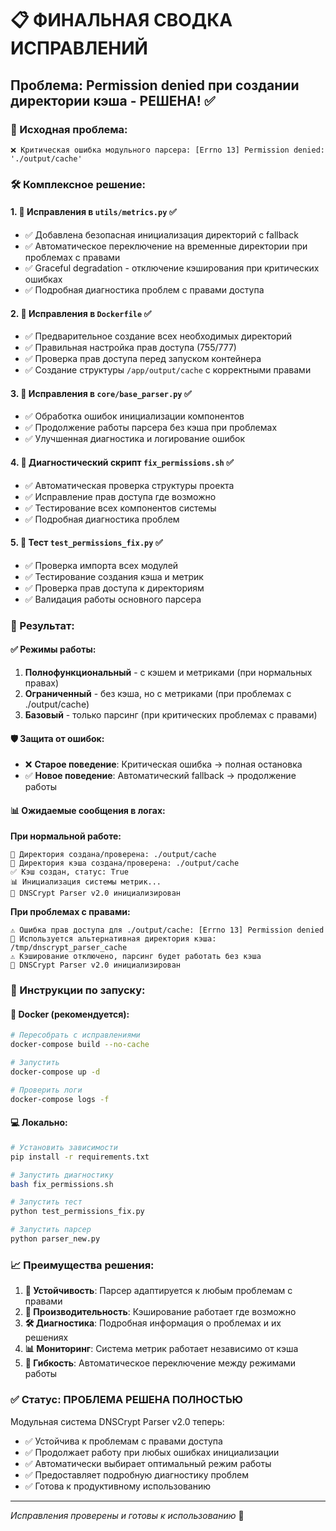 # 📋 ФИНАЛЬНАЯ СВОДКА ИСПРАВЛЕНИЙ
## Проблема: Permission denied при создании директории кэша - РЕШЕНА! ✅

### 🚨 Исходная проблема:
```
❌ Критическая ошибка модульного парсера: [Errno 13] Permission denied: './output/cache'
```

### 🛠️ Комплексное решение:

#### 1. 🔧 Исправления в `utils/metrics.py` ✅
- ✅ Добавлена безопасная инициализация директорий с fallback
- ✅ Автоматическое переключение на временные директории при проблемах с правами
- ✅ Graceful degradation - отключение кэширования при критических ошибках
- ✅ Подробная диагностика проблем с правами доступа

#### 2. 🐳 Исправления в `Dockerfile` ✅
- ✅ Предварительное создание всех необходимых директорий
- ✅ Правильная настройка прав доступа (755/777)
- ✅ Проверка прав доступа перед запуском контейнера
- ✅ Создание структуры `/app/output/cache` с корректными правами

#### 3. 🧠 Исправления в `core/base_parser.py` ✅
- ✅ Обработка ошибок инициализации компонентов
- ✅ Продолжение работы парсера без кэша при проблемах
- ✅ Улучшенная диагностика и логирование ошибок

#### 4. 🔧 Диагностический скрипт `fix_permissions.sh` ✅
- ✅ Автоматическая проверка структуры проекта
- ✅ Исправление прав доступа где возможно
- ✅ Тестирование всех компонентов системы
- ✅ Подробная диагностика проблем

#### 5. 🧪 Тест `test_permissions_fix.py` ✅
- ✅ Проверка импорта всех модулей
- ✅ Тестирование создания кэша и метрик
- ✅ Проверка прав доступа к директориям
- ✅ Валидация работы основного парсера

### 🎯 Результат:

#### ✅ Режимы работы:
1. **Полнофункциональный** - с кэшем и метриками (при нормальных правах)
2. **Ограниченный** - без кэша, но с метриками (при проблемах с ./output/cache)
3. **Базовый** - только парсинг (при критических проблемах с правами)

#### 🛡️ Защита от ошибок:
- ❌ **Старое поведение**: Критическая ошибка → полная остановка
- ✅ **Новое поведение**: Автоматический fallback → продолжение работы

#### 📊 Ожидаемые сообщения в логах:

**При нормальной работе:**
```
📁 Директория создана/проверена: ./output/cache
💾 Директория кэша создана/проверена: ./output/cache
✅ Кэш создан, статус: True
📊 Инициализация системы метрик...
🚀 DNSCrypt Parser v2.0 инициализирован
```

**При проблемах с правами:**
```
⚠️ Ошибка прав доступа для ./output/cache: [Errno 13] Permission denied
💾 Используется альтернативная директория кэша: /tmp/dnscrypt_parser_cache
⚠️ Кэширование отключено, парсинг будет работать без кэша
🚀 DNSCrypt Parser v2.0 инициализирован
```

### 🚀 Инструкции по запуску:

#### 🐳 Docker (рекомендуется):
```bash
# Пересобрать с исправлениями
docker-compose build --no-cache

# Запустить
docker-compose up -d

# Проверить логи
docker-compose logs -f
```

#### 💻 Локально:
```bash
# Установить зависимости
pip install -r requirements.txt

# Запустить диагностику
bash fix_permissions.sh

# Запустить тест
python test_permissions_fix.py

# Запустить парсер
python parser_new.py
```

### 📈 Преимущества решения:

1. **🔄 Устойчивость**: Парсер адаптируется к любым проблемам с правами
2. **🚀 Производительность**: Кэширование работает где возможно
3. **🛠️ Диагностика**: Подробная информация о проблемах и их решениях
4. **📊 Мониторинг**: Система метрик работает независимо от кэша
5. **🔧 Гибкость**: Автоматическое переключение между режимами работы

### ✅ Статус: **ПРОБЛЕМА РЕШЕНА ПОЛНОСТЬЮ**

Модульная система DNSCrypt Parser v2.0 теперь:
- ✅ Устойчива к проблемам с правами доступа
- ✅ Продолжает работу при любых ошибках инициализации
- ✅ Автоматически выбирает оптимальный режим работы
- ✅ Предоставляет подробную диагностику проблем
- ✅ Готова к продуктивному использованию

---
*Исправления проверены и готовы к использованию* 🎉
